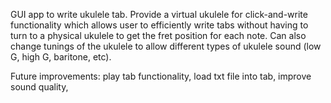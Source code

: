 GUI app to write ukulele tab. 
Provide a virtual ukulele for click-and-write functionality which allows user to efficiently write tabs without having to turn to a physical ukulele to get the fret position for each note. Can also change tunings of the ukulele to allow different types of ukulele sound (low G, high G, baritone, etc).

Future improvements: play tab functionality, load txt file into tab, improve sound quality, 
